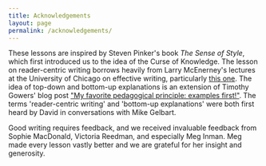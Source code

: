 ```yaml
---
title: Acknowledgements
layout: page
permalink: /acknowledgements/
---
```


These lessons are inspired by Steven Pinker's book _The Sense of Style_, which first introduced us to the idea of the Curse of Knowledge. The lesson on reader-centric writing borrows heavily from Larry McEnerney's lectures at the University of Chicago on effective writing, particularly [this one](https://www.youtube.com/watch?v=vtIzMaLkCaM). The idea of top-down and bottom-up explanations is an extension of Timothy Gowers' blog post ["My favorite pedagogical principle: examples first!"](https://gowers.wordpress.com/2007/10/19/my-favourite-pedagogical-principle-examples-first/). The terms 'reader-centric writing' and 'bottom-up explanations' were both first heard by David in conversations with Mike Gelbart.

Good writing requires feedback, and we received invaluable feedback from Sophie MacDonald, Victoria Reedman, and especially Meg Inman. Meg made every lesson vastly better and we are grateful for her insight and generosity.